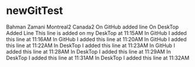 # newGitTest
Bahman Zamani
Montreal2
Canada2
On GitHub added line
On DeskTop Added Line
This line is added on my DeskTop at 11:15AM
In GitHub I added this line at 11:16AM
In GitHub I added this line at 11:20AM
In GitHub I added this line at 11:22AM
In DeskTop I added this line at 11:23AM
In GitHub I added this line at 11:28AM
In DeskTop I added this line at 11:29AM
In DeskTop I added this line at 11:31AM
In DeskTop I added this line at 11:32AM
